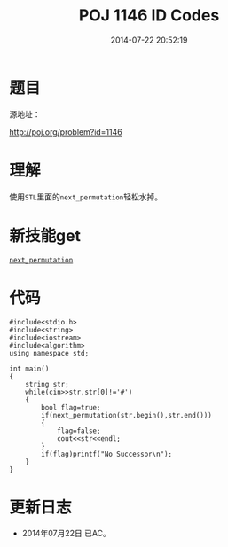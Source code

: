 ﻿---
layout: post
title: POJ 1146 ID Codes
date: 2014-07-22 20:52:19
categories: Exercise
toc: true
---
# 题目
源地址：

http://poj.org/problem?id=1146

# 理解
使用`STL`里面的`next_permutation`轻松水掉。

<!-- more -->

# 新技能get
[`next_permutation`](http://www.cplusplus.com/reference/algorithm/next_permutation/)

# 代码

```
#include<stdio.h>
#include<string>
#include<iostream>
#include<algorithm>
using namespace std;

int main()
{
    string str;
    while(cin>>str,str[0]!='#')
    {
        bool flag=true;
        if(next_permutation(str.begin(),str.end()))
        {
            flag=false;
            cout<<str<<endl;
        }
        if(flag)printf("No Successor\n");
    }
}

```

# 更新日志
- 2014年07月22日 已AC。